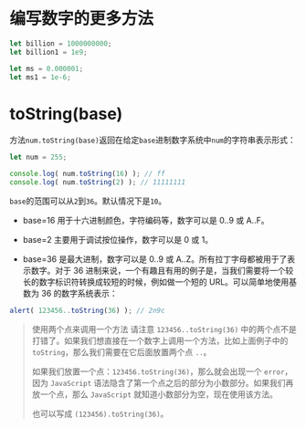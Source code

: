 # 编写数字的更多方法

```js
let billion = 1000000000;
let billion1 = 1e9;

let ms = 0.000001;
let ms1 = 1e-6;
```

# toString(base)

方法`num.toString(base)`返回在给定`base`进制数字系统中`num`的字符串表示形式：

```js
let num = 255;

console.log( num.toString(16) ); // ff
console.log( num.toString(2) ); // 11111111
```

`base`的范围可以从`2`到`36`。默认情况下是`10`。

- base=16 用于十六进制颜色，字符编码等，数字可以是 0..9 或 A..F。

- base=2 主要用于调试按位操作，数字可以是 0 或 1。

- base=36 是最大进制，数字可以是 0..9 或 A..Z。所有拉丁字母都被用于了表示数字。对于 36 进制来说，一个有趣且有用的例子是，当我们需要将一个较长的数字标识符转换成较短的时候，例如做一个短的 URL。可以简单地使用基数为 36 的数字系统表示：

```js
alert( 123456..toString(36) ); // 2n9c
```

> 使用两个点来调用一个方法
> 请注意 `123456..toString(36)` 中的两个点不是打错了。如果我们想直接在一个数字上调用一个方法，比如上面例子中的 `toString`，那么我们需要在它后面放置两个点 `..`。
>
> 如果我们放置一个点：`123456.toString(36)`，那么就会出现一个 `error`，因为 `JavaScript` 语法隐含了第一个点之后的部分为小数部分。如果我们再放一个点，那么 `JavaScript` 就知道小数部分为空，现在使用该方法。
>
> 也可以写成 `(123456).toString(36)`。